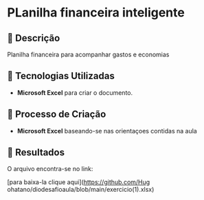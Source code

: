 # PLanilha financeira inteligente

## 📒 Descrição
Planilha financeira para acompanhar gastos e economias

## 🤖 Tecnologias Utilizadas
- **Microsoft Excel** para criar o documento.  

## 🧐 Processo de Criação
- **Microsoft Excel** baseando-se nas orientaçoes contidas na aula

## 🚀 Resultados
O arquivo encontra-se no link:

[para baixa-la clique aqui](https://github.com/Hug ohatano/diodesafioaula/blob/main/exercicio(1).xlsx)
